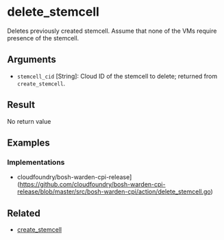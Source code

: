 # delete_stemcell

Deletes previously created stemcell. Assume that none of the VMs require presence of the stemcell.


## Arguments

 * `stemcell_cid` [String]: Cloud ID of the stemcell to delete; returned from `create_stemcell`.


## Result

No return value


## Examples


### Implementations

 * cloudfoundry/bosh-warden-cpi-release](https://github.com/cloudfoundry/bosh-warden-cpi-release/blob/master/src/bosh-warden-cpi/action/delete_stemcell.go)


## Related

 * [create_stemcell](create-stemcell.md)
